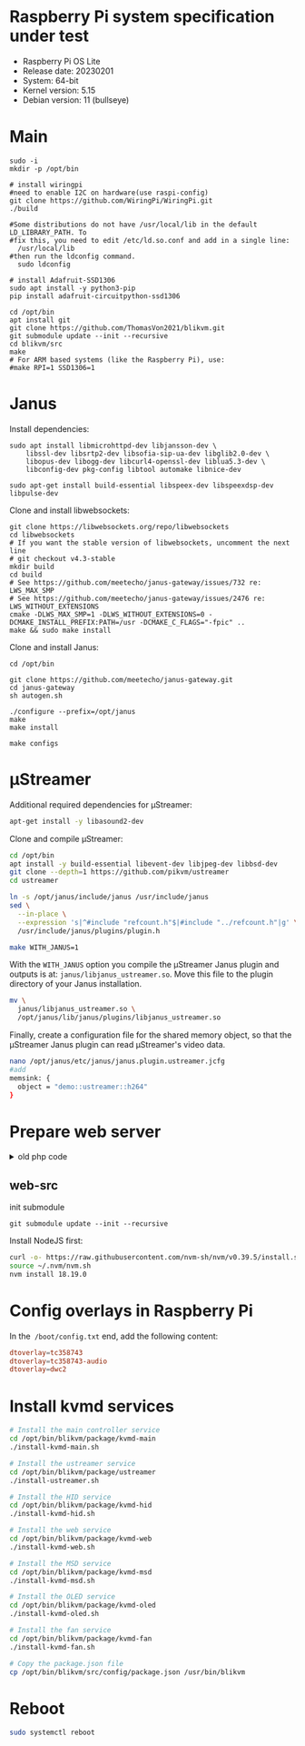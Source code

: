 # Raspberry Pi system specification under test

- Raspberry Pi OS Lite
- Release date: 20230201
- System: 64-bit
- Kernel version: 5.15
- Debian version: 11 (bullseye)

# Main

```
sudo -i
mkdir -p /opt/bin

# install wiringpi
#need to enable I2C on hardware(use raspi-config)
git clone https://github.com/WiringPi/WiringPi.git
./build

#Some distributions do not have /usr/local/lib in the default LD_LIBRARY_PATH. To
#fix this, you need to edit /etc/ld.so.conf and add in a single line:
  /usr/local/lib
#then run the ldconfig command.
  sudo ldconfig

# install Adafruit-SSD1306
sudo apt install -y python3-pip
pip install adafruit-circuitpython-ssd1306

cd /opt/bin
apt install git
git clone https://github.com/ThomasVon2021/blikvm.git
git submodule update --init --recursive
cd blikvm/src
make
# For ARM based systems (like the Raspberry Pi), use:
#make RPI=1 SSD1306=1
```

# Janus

Install dependencies:

```
sudo apt install libmicrohttpd-dev libjansson-dev \
    libssl-dev libsrtp2-dev libsofia-sip-ua-dev libglib2.0-dev \
    libopus-dev libogg-dev libcurl4-openssl-dev liblua5.3-dev \
    libconfig-dev pkg-config libtool automake libnice-dev

sudo apt-get install build-essential libspeex-dev libspeexdsp-dev libpulse-dev
```

Clone and install libwebsockets:

```
git clone https://libwebsockets.org/repo/libwebsockets
cd libwebsockets
# If you want the stable version of libwebsockets, uncomment the next line
# git checkout v4.3-stable
mkdir build
cd build
# See https://github.com/meetecho/janus-gateway/issues/732 re: LWS_MAX_SMP
# See https://github.com/meetecho/janus-gateway/issues/2476 re: LWS_WITHOUT_EXTENSIONS
cmake -DLWS_MAX_SMP=1 -DLWS_WITHOUT_EXTENSIONS=0 -DCMAKE_INSTALL_PREFIX:PATH=/usr -DCMAKE_C_FLAGS="-fpic" ..
make && sudo make install
```

Clone and install Janus:

```
cd /opt/bin

git clone https://github.com/meetecho/janus-gateway.git
cd janus-gateway
sh autogen.sh

./configure --prefix=/opt/janus
make
make install

make configs
```

# µStreamer

Additional required dependencies for µStreamer:

```bash
apt-get install -y libasound2-dev
```

Clone and compile µStreamer:

```bash
cd /opt/bin
apt install -y build-essential libevent-dev libjpeg-dev libbsd-dev
git clone --depth=1 https://github.com/pikvm/ustreamer
cd ustreamer

ln -s /opt/janus/include/janus /usr/include/janus
sed \
  --in-place \
  --expression 's|^#include "refcount.h"$|#include "../refcount.h"|g' \
  /usr/include/janus/plugins/plugin.h

make WITH_JANUS=1
```

With the `WITH_JANUS` option you compile the µStreamer Janus plugin and outputs is at: `janus/libjanus_ustreamer.so`. Move this file to the plugin directory of your Janus installation.

```bash
mv \
  janus/libjanus_ustreamer.so \
  /opt/janus/lib/janus/plugins/libjanus_ustreamer.so
```

Finally, create a configuration file for the shared memory object, so that the µStreamer Janus plugin can read µStreamer's video data.

```bash
nano /opt/janus/etc/janus/janus.plugin.ustreamer.jcfg
#add 
memsink: {
  object = "demo::ustreamer::h264"
}
```

# Prepare web server

<details>
<summary>old php code </summary>
Install dependencies:

```bash
apt install -y libcurl4-openssl-dev
```

Install PHP (see below for PHP v8.2):

```bash
apt install -y  php7.4-bz2 php7.4-cli php7.4-curl php7.4-dev php7.4-json php7.4-mbstring php7.4-xml php7.4-zip php7.4-mysql
```

Or when PHP v8.2 is available on your system use:

```bash
apt install -y php8.2-bz2 php8.2-cli php8.2-curl php8.2-dev php8.2-mbstring php8.2-xml php8.2-zip php8.2-mysql
```

Optionally, if you would like to change the timezone, edit the `php.ini` file:

```bash
nano /etc/php/7.4/cli/php.ini
```

Look for `timezone` there and uncomment or add your timezone, for example:

```ini
date.timezone = Asia/Shanghai
```

Install `pecl` and install `swoole` and `inotify` with it:

```bash
apt install php-pear

pecl install http://pecl.php.net/get/swoole-5.0.3.tgz
#all is yes
echo "extension=swoole.so" > /etc/php/7.4/cli/conf.d/swoole.ini

pecl install inotify
echo "extension=inotify.so" > /etc/php/7.4/cli/conf.d/inotify.ini
```
</details>


## web-src

init submodule
```
git submodule update --init --recursive
```
Install NodeJS first:

```bash
curl -o- https://raw.githubusercontent.com/nvm-sh/nvm/v0.39.5/install.sh | bash
source ~/.nvm/nvm.sh
nvm install 18.19.0
```


# Config overlays in Raspberry Pi

In the` /boot/config.txt` end, add the following content:

```conf
dtoverlay=tc358743
dtoverlay=tc358743-audio
dtoverlay=dwc2
```

# Install kvmd services

```bash
# Install the main controller service
cd /opt/bin/blikvm/package/kvmd-main
./install-kvmd-main.sh

# Install the ustreamer service
cd /opt/bin/blikvm/package/ustreamer
./install-ustreamer.sh 

# Install the HID service
cd /opt/bin/blikvm/package/kvmd-hid
./install-kvmd-hid.sh

# Install the web service
cd /opt/bin/blikvm/package/kvmd-web
./install-kvmd-web.sh

# Install the MSD service
cd /opt/bin/blikvm/package/kvmd-msd
./install-kvmd-msd.sh

# Install the OLED service
cd /opt/bin/blikvm/package/kvmd-oled
./install-kvmd-oled.sh

# Install the fan service
cd /opt/bin/blikvm/package/kvmd-fan
./install-kvmd-fan.sh

# Copy the package.json file
cp /opt/bin/blikvm/src/config/package.json /usr/bin/blikvm
```

# Reboot

```bash
sudo systemctl reboot
```
